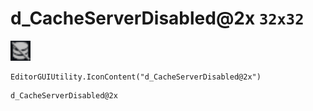 # d_CacheServerDisabled@2x `32x32`
<img src="/img/d_CacheServerDisabled.png" width=32 height=32>

``` CSharp
EditorGUIUtility.IconContent("d_CacheServerDisabled@2x")
```
```
d_CacheServerDisabled@2x
```
